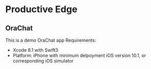 # Productive Edge
## OraChat

This is a demo OraChat app
Requirements:

- Xcode 8.1 with Swift3
- Platform: iPhone with minimum delpoyment iOS version 10.1, or corresponding iOS simulator
